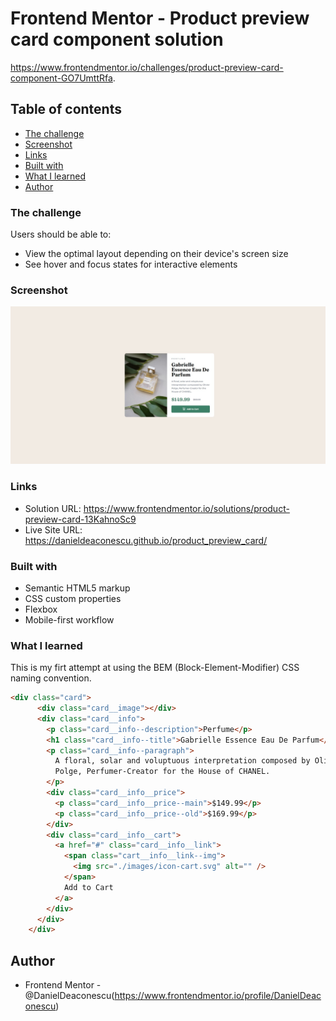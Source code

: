 # Frontend Mentor - Product preview card component solution
https://www.frontendmentor.io/challenges/product-preview-card-component-GO7UmttRfa.

## Table of contents


- [The challenge](#the-challenge)
- [Screenshot](#screenshot)
- [Links](#links)
- [Built with](#built-with)
- [What I learned](#what-i-learned)
- [Author](#author)

### The challenge

Users should be able to:

- View the optimal layout depending on their device's screen size
- See hover and focus states for interactive elements

### Screenshot

![](./screenshot.jpeg)

### Links

- Solution URL: https://www.frontendmentor.io/solutions/product-preview-card-13KahnoSc9
- Live Site URL: https://danieldeaconescu.github.io/product_preview_card/


### Built with

- Semantic HTML5 markup
- CSS custom properties
- Flexbox
- Mobile-first workflow

### What I learned

This is my firt attempt at using the BEM (Block-Element-Modifier) CSS naming convention. 

```html
<div class="card">
      <div class="card__image"></div>
      <div class="card__info">
        <p class="card__info--description">Perfume</p>
        <h1 class="card__info--title">Gabrielle Essence Eau De Parfum</h1>
        <p class="card__info--paragraph">
          A floral, solar and voluptuous interpretation composed by Olivier
          Polge, Perfumer-Creator for the House of CHANEL.
        </p>
        <div class="card__info__price">
          <p class="card__info__price--main">$149.99</p>
          <p class="card__info__price--old">$169.99</p>
        </div>
        <div class="card__info__cart">
          <a href="#" class="card__info__link">
            <span class="cart__info__link--img">
              <img src="./images/icon-cart.svg" alt="" />
            </span>
            Add to Cart
          </a>
        </div>
      </div>
    </div>
```
## Author

- Frontend Mentor - @DanielDeaconescu(https://www.frontendmentor.io/profile/DanielDeaconescu)
